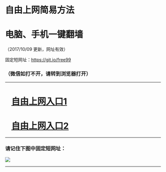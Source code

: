 ﻿# 自由上网简易方法

# 电脑、手机一键翻墙

（2017/10/09 更新，网址有效）

固定短网址：https://git.io/free99

### （微信如打不开，请转到浏览器打开）


***





# &nbsp;&nbsp; <a href="http://ft148612049.fwq-tz-1001.info/fwqtz01.html?t=100900116051 " target="_blank">自由上网入口1</a>
# &nbsp;&nbsp; <a href="http://ft31960666.fwq-tz-1002.info/fwqtz02.html?t=100900123478 " target="_blank">自由上网入口2</a>
***

### 请记住下图中固定短网址：

<img src="https://s3-us-west-2.amazonaws.com/fwq-1001/yjfq-20170905okok.png" /> 


***

